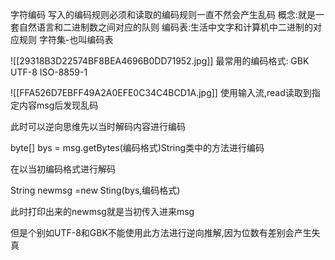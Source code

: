 字符编码
写入的编码规则必须和读取的编码规则一直不然会产生乱码
概念:就是一套自然语言和二进制数之间对应的队则
编码表:生活中文字和计算机中二进制的对应规则
字符集-也叫编码表

![[29318B3D22574BF8BEA4696B0DD71952.jpg]]
最常用的编码格式:
GBK
UTF-8
ISO-8859-1

![[FFA526D7EBFF49A2A0EFE0C34C4BCD1A.jpg]]
使用输入流,read读取到指定内容msg后发现乱码

此时可以逆向思维先以当时解码内容进行编码

byte[] bys = msg.getBytes(编码格式)String类中的方法进行编码

在以当初编码格式进行解码

String newmsg =new Sting(bys,编码格式)

此时打印出来的newmsg就是当初传入进来msg

但是个别如UTF-8和GBK不能使用此方法进行逆向推解,因为位数有差别会产生失真